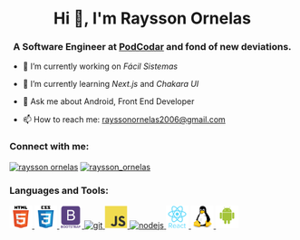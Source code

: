 <h1 align="center">Hi 👋, I'm Raysson Ornelas</h1>

<h3 align="center">A Software Engineer at <a href="https://github.com/podcodar/">PodCodar</a> and fond of new deviations.</h3>

- 🔭 I’m currently working on *Fácil Sistemas*

- 🌱 I’m currently learning *Next.js* and *Chakara UI*

- 💬 Ask me about Android, Front End Developer

- 📫 How to reach me: rayssonornelas2006@gmail.com

<h3 align="left">Connect with me:</h3>
<p align="left">
<a href="https://www.linkedin.com/in/raysson-ornelas-de-andrade/" target="blank"><img align="center" src="https://cdn.jsdelivr.net/npm/simple-icons@3.0.1/icons/linkedin.svg" alt="raysson ornelas" height="30" width="40" /></a>
<a href="https://instagram.com/raysson_ornelas" target="blank"><img align="center" src="https://cdn.jsdelivr.net/npm/simple-icons@3.0.1/icons/instagram.svg" alt="raysson_ornelas" height="30" width="40" /></a>
</p>
</p>
<h3 align="left">Languages and Tools:</h3>
<p align="left"> <a href="https://www.w3.org/html/" target="_blank"> <img src="https://raw.githubusercontent.com/devicons/devicon/master/icons/html5/html5-original-wordmark.svg" alt="html5" width="40" height="40"/> </a><a href="https://www.w3schools.com/css/" target="_blank"> <img src="https://raw.githubusercontent.com/devicons/devicon/master/icons/css3/css3-original-wordmark.svg" alt="css3" width="40" height="40"/> </a> <a href="https://getbootstrap.com" target="_blank"> <img src="https://raw.githubusercontent.com/devicons/devicon/master/icons/bootstrap/bootstrap-plain-wordmark.svg" alt="bootstrap" width="40" height="40"/> </a><a href="https://git-scm.com/" target="_blank"> <img src="https://www.vectorlogo.zone/logos/git-scm/git-scm-icon.svg" alt="git" width="40" height="40"/> </a> <a href="https://developer.mozilla.org/en-US/docs/Web/JavaScript" target="_blank"> <img src="https://raw.githubusercontent.com/devicons/devicon/master/icons/javascript/javascript-original.svg" alt="javascript" width="40" height="40"/> </a>
<a href="https://nodejs.org" target="_blank"> <img src="https://cdn.jsdelivr.net/gh/devicons/devicon/icons/nodejs/nodejs-plain-wordmark.svg" alt="nodejs" width="40" height="40"/> </a> <a href="https://reactjs.org/" target="_blank"> <img src="https://raw.githubusercontent.com/devicons/devicon/master/icons/react/react-original-wordmark.svg" alt="react" width="40" height="40"/> </a> 
<a href="https://www.linux.org/" target="_blank" rel="noreferrer"> <img src="https://raw.githubusercontent.com/devicons/devicon/master/icons/linux/linux-original.svg" alt="linux" width="40" height="40"/> </a> <a href="https://developer.android.com" target="_blank"> <img src="https://raw.githubusercontent.com/devicons/devicon/master/icons/android/android-original-wordmark.svg" alt="android" width="40" height="40"/> </a> <p align="left"> 

</p>
